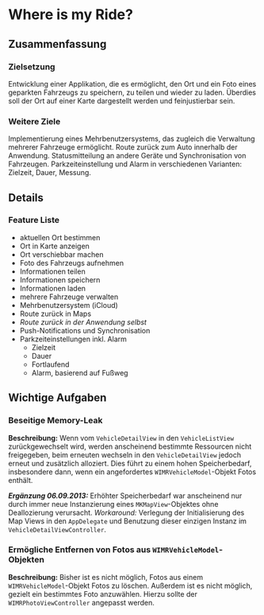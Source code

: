# Where is my Ride?

## Zusammenfassung

### Zielsetzung
Entwicklung einer Applikation, die es ermöglicht, den Ort und ein Foto eines geparkten Fahrzeugs zu speichern, zu teilen und wieder zu laden. Überdies soll der Ort auf einer Karte dargestellt werden und feinjustierbar sein.

### Weitere Ziele
Implementierung eines Mehrbenutzersystems, das zugleich die Verwaltung mehrerer Fahrzeuge ermöglicht. Route zurück zum Auto innerhalb der Anwendung. Statusmitteilung an andere Geräte und Synchronisation von Fahrzeugen. Parkzeiteinstellung und Alarm in verschiedenen Varianten: Zielzeit, Dauer, Messung.

## Details

### Feature Liste
* aktuellen Ort bestimmen
* Ort in Karte anzeigen
* Ort verschiebbar machen
* Foto des Fahrzeugs aufnehmen
* Informationen teilen
* Informationen speichern
* Informationen laden
* mehrere Fahrzeuge verwalten
* Mehrbenutzersystem (iCloud)
* Route zurück in Maps
* *Route zurück in der Anwendung selbst*
* Push-Notifications und Synchronisation
* Parkzeiteinstellungen inkl. Alarm
    * Zielzeit
    * Dauer
    * Fortlaufend
    * Alarm, basierend auf Fußweg


## Wichtige Aufgaben

### Beseitige Memory-Leak
**Beschreibung:**
Wenn vom `VehicleDetailView` in den `VehicleListView` zurückgewechselt wird, werden anscheinend bestimmte Ressourcen nicht freigegeben, beim erneuten wechseln in den `VehicleDetailView` jedoch erneut und zusätzlich alloziert. Dies führt zu einem hohen Speicherbedarf, insbesondere dann, wenn ein angefordertes `WIMRVehicleModel`-Objekt Fotos enthält.

***Ergänzung 06.09.2013:***
Erhöhter Speicherbedarf war anscheinend nur durch immer neue Instanzierung eines `MKMapView`-Objektes ohne Deallozierung verursacht. *Workaround:* Verlegung der Initialisierung des Map Views in den `AppDelegate` und Benutzung dieser einzigen Instanz im `VehicleDetailViewController`.

### Ermögliche Entfernen von Fotos aus `WIMRVehicleModel`-Objekten
**Beschreibung:**
Bisher ist es nicht möglich, Fotos aus einem `WIMRVehicleModel`-Objekt Fotos zu löschen. Außerdem ist es nicht möglich, gezielt ein bestimmtes Foto anzuwählen. Hierzu sollte der `WIMRPhotoViewController` angepasst werden.